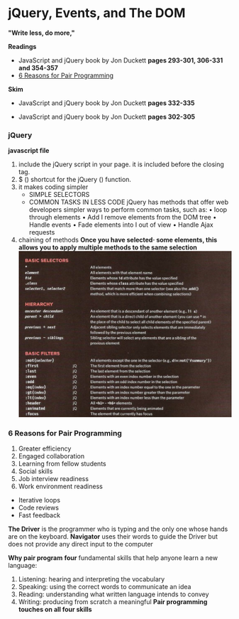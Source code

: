 # jQuery, Events, and The DOM
**"Write less, do more,"**

__Readings__
- JavaScript and jQuery book by Jon Duckett **pages 293-301, 306-331 and 354-357**
- [6 Reasons for Pair Programming](https://www.codefellows.org/blog/6-reasons-for-pair-programming/)

__Skim__
- JavaScript and jQuery book by Jon Duckett **pages 332-335**

- JavaScript and jQuery book by Jon Duckett **pages 302-305**

### jQuery
**javascript file**
1. include the jQuery script in your page. it is included before the closing </body> tag.
1. $ () shortcut for the jQuery () function.
1. it makes coding simpler
    - SIMPLE SELECTORS
    - COMMON TASKS IN LESS CODE
        jQuery has methods that offer web developers simpler ways to perform common tasks, such as:
        • loop through elements
        • Add I remove elements from the DOM tree
        • Handle events
        • Fade elements into I out of view
        • Handle Ajax requests
1. chaining of methods __Once you have selected· some elements, this allows you to apply multiple methods to the same selection__
 ![jQuery select elements](jQueryselectelements.png)



### 6 Reasons for Pair Programming
1. Greater efficiency
1. Engaged collaboration
1. Learning from fellow students
1. Social skills
1. Job interview readiness
1. Work environment readiness


- Iterative loops
- Code reviews
- Fast feedback

**The Driver** is the programmer who is typing and the only one whose hands are on the keyboard.
**Navigator** uses their words to guide the Driver but does not provide any direct input to the computer

__Why pair program__
 **four** fundamental skills that help anyone learn a new language: 
 1. Listening: hearing and interpreting the vocabulary 
 1. Speaking: using the correct words to communicate an idea 
 1. Reading: understanding what written language intends to convey 
 1. Writing: producing from scratch a meaningful
 **Pair programming touches on all four skills**